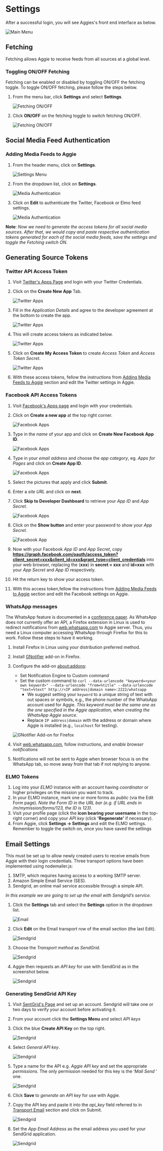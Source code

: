 # Settings

After a successful login, you will see Aggies's front end interface as below.  

![Main Menu](main_menu.png)

## Fetching

Fetching allows Aggie to receive feeds from all sources at a global level.

### Toggling ON/OFF Fetching

Fetching can be enabled or disabled by toggling ON/OFF the fetching toggle. To toggle ON/OFF fetching, please follow the steps below.
1. From the menu bar, click **Settings** and select **Settings**.

    ![Fetching ON/OFF](settings.png)

2. Click **ON/OFF** on the fetching toggle to switch fetching ON/OFF.

    ![Fetching ON/OFF](toggle.png)

##  Social Media Feed Authentication

### Adding Media Feeds to Aggie

1.  From the header menu, click on **Settings**.

    ![Settings Menu](settings.png)   

2.  From the dropdown list, click on **Settings**.

    ![Media Authentication](toggle3.png)

3. Click on **Edit** to authenticate the Twitter, Facebook or Elmo feed settings.  

    ![Media Authentication](social_media_feed_authentication.png)

**Note**: *Now we need to generate the access tokens for all social media sources. After that, we would copy and paste respective authentication tokens generated for each of the social media feeds, save the settings and toggle the Fetching switch ON.*

##  Generating Source Tokens

### Twitter API Access Token

1.  Visit [Twitter's Apps Page](https://apps.twitter.com/) and login with your Twitter Credentials.
2.  Click on the **Create New App** Tab.

    ![Twitter Apps](twitter_app1.png)

3. Fill in the *Application Details* and agree to the developer agreement at the bottom to create the app.

    ![Twitter Apps](twitter_app2.png)

4. This will create access tokens as indicated below.

    ![Twitter Apps](twitter_app3.png)

5. Click on **Create My Access Token**  to create *Access Token* and *Access Token Secret*.

    ![Twitter Apps](twitter_app4.png)

6. With these access tokens, fellow the instructions from [Adding Media Feeds to Aggie](#adding-media-feeds-to-aggie) section and edit the Twitter settings in Aggie.

### Facebook API Access Tokens


1.  Visit [Facebook's Apps page](https://developers.facebook.com/apps/) and login with your credentials.
2.  Click on **Create a new app** at the top right corner.

    ![Facebook Apps](facebook_app1.png)

3.  Type in the *name* of your app and click on **Create New Facebook App ID**.

    ![Facebook Apps](facebook_app2.png)

4.  Type in your *email address* and choose the *app category*, eg. *Apps for Pages* and click on **Create App ID**.

    ![Facebook Apps](facebook_app3.png)

5.  Select the pictures that apply and click **Submit**.
6.  Enter a *site URL* and click on **next**.
7.  Click **Skip to Developer Dashboard** to retrieve your *App ID* and *App Secret*.

    ![Facebook Apps](facebook_app4.png)

8.  Click on the **Show button** and enter your password to show your *App Secret*.

    ![Facebook App](facebook_app5.png)

9.  Now with your Facebook *App ID* and *App Secret*, copy **https://graph.facebook.com/oauth/access_token?client_secret=xxx&client_id=xxx&grant_type=client_credentials** into your web browser, replacing the (**xxx**) in **secret = xxx** and **id=xxx** with your *App Secret* and *App ID* respectively.
10.  Hit the return key to show your access token.  
11.  With this access token,fellow the instructions from [Adding Media Feeds to Aggie](#adding-media-feeds-to-aggie) section and edit the Facebook settings on Aggie.

### WhatsApp messages

The WhatsApp feature is documented in a [conference paper](http://idl.iscram.org/files/andresmoreno/2017/1498_AndresMoreno_etal2017.pdf). As WhatsApp does not currently offer an API, a Firefox extension in Linux is used to redirect notifications from [web.whatsapp.com](http://web.whatsapp.com) to Aggie server. Thus, you need a Linux computer accessing WhatsApp through Firefox for this to work. Follow these steps to have it working.

  1. Install Firefox in Linux using your distribution preferred method.
  1. Install [GNotifier](https://addons.mozilla.org/firefox/addon/gnotifier/) add-on in Firefox.
  1. Configure the add-on [about:addons](about:addons):
       * Set Notification Engine to Custom command
       * Set the custom command to `curl --data-urlencode "keyword=<your own keyword>" --data-urlencode "from=%title" --data-urlencode "text=%text" http://<IP address|domain name>:2222/whatsapp`
           * We suggest setting your `keyword` to a unique string of text with out spaces or symbols, e.g., the phone number of the WhatsApp account used for Aggie. _This keyword must be the same one as the one specified in the Aggie application, when creating the WhatsApp Aggie source_.
           * Replace `IP address|domain` with the address or domain where Aggie is installed (e.g., `localhost` for testing).
           
     ![GNotifier Add-on for Firefox](gnotifier.png)
     
  1. Visit [web.whatsapp.com](http://web.whatsapp.com), follow instructions, and _enable browser notifications_
  1. Notifications will not be sent to Aggie when browser focus is on the WhatsApp tab, so move away from that tab if not replying to anyone.


### ELMO Tokens

1.  Log into your *ELMO* instance with an account having *coordinator* or higher privileges on the mission you want to track.
2.  In your ELMO instance, mark one or more forms as *public* (via the Edit Form page). *Note the Form ID in the URL bar (e.g. if URL ends in /m/mymission/forms/123, the ID is 123)*.
3.  Visit your profile page (click the **icon bearing your username** in the top-right corner) and copy your *API key* (click **'Regenerate'** if necessary).
4.  From Aggie, click **Settings -> Settings** and edit the ELMO settings. Remember to toggle the switch on, once you have saved the settings

## Email Settings

This must be set up to allow newly created users to receive emails from Aggie with their login credentials. Three transport options have been implemented using nodemailer.js:
1.  SMTP, which requires having access to a working SMTP server.
2.  Amazon Simple Email Service (SES).
3.  Sendgrid, an online mail service accessible through a simple API.

*In this example we are going to set up the email with Sendgrid’s service.*

1.  Click the **Settings** tab and select the **Settings** option in the dropdown list.

    ![Email](email.png)

2.  Click **Edit** on the Email transport row of the email section (the last Edit).

    ![Sendgrid](sendgrid1.png)

3.  Choose the *Transport method* as *SendGrid*.

    ![Sendgrid](sendgrid2.png)

4. Aggie then requests an *API key* for use with SendGrid as in the screenshot below.

    ![Sendgrid](sendgrid3.png)

### Generating SendGrid API Key

1.   Visit [SentGrid's Page](https://sendgrid.com/) and set up an account. Sendgrid will take one or two days to verify your account before activating it.
2.  From your account click the **Settings Menu** and select *API keys*
3.  Click the blue **Create API Key** on the top right.

    ![Sendgrid](sendgrid4.png)

4.  Select *General API key*.

    ![Sendgrid](sendgrid5.png)

5.  Type a name for the API e.g. *Aggie API key* and set the appropriate *permissions*. The only permission needed for this key is the ‘*Mail Send* ’ one.

    ![Sendgrid](sendgrid6.png)

6.  Click **Save** to *generate an API key* for use with Aggie.
7.  Copy the API key and paste it into the *api_key* field referred to in [Transport Email](#transport-email) section and click on Submit.

    ![Sendgrid](sendgrid3.png)

8.  Set the *App Email Address* as the email address you used for your SendGrid application.

    ![Sendgrid](sendgrid7.png)

